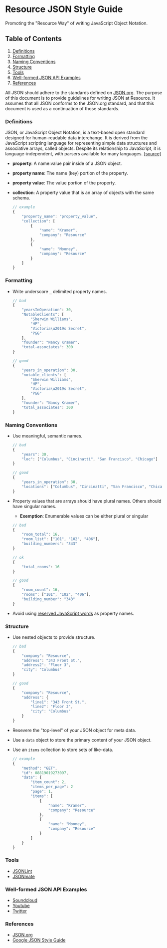 # Resource JSON Style Guide

Promoting the "Resource Way" of writing JavaScript Object Notation.

## Table of Contents

1. [Definitions](#definitions)    
1. [Formatting](#formatting)  
1. [Naming Conventions](#naming-conventions)  
1. [Structure](#structure)  
1. [Tools](#tools) 
1. [Well-formed JSON API Examples](#api-examples)  
1. [References](#references)  

All JSON should adhere to the standards defined on [JSON.org](http://json.org/). The purpose of this document is to provide guidelines for writing JSON at Resource. It assumes that all JSON conforms to the JSON.org standard, and that this document is used as a continuation of those standards.

### <a name='definitions'>Definitions</a>  
JSON, or JavaScript Object Notation, is a text-based open standard designed for human-readable data interchange. It is derived from the JavaScript scripting language for representing simple data structures and associative arrays, called objects. Despite its relationship to JavaScript, it is language-independent, with parsers available for many languages. [[source]](http://en.wikipedia.org/wiki/JSON)


* __property__: A name:value pair inside of a JSON object.
* __property name__: The name (key) portion of the property.
* __property value__: The value portion of the property.
* __collection__: A property value that is an array of objects with the same schema.

    ```javascript      
    // example
    {
    	"property_name": "property_value",
    	"collection": [
    		{
    			"name": "Kramer",
    			"company": "Resource"
    		},
    		{
    			"name": "Mooney",
    			"company": "Resource"
    		}
    	]
    }
    ```


### <a name='formatting'>Formatting</a>  
- Write underscore `_` delimited property names.

    ```javascript
    // bad
    {
    	"yearsInOperation": 30,
    	"NotableClients": [
        	"Sherwin Williams",
        	"HP",
        	"Victoria\u2019s Secret",
        	"P&G"
    	],
    	"founder": "Nancy Kramer",
    	"total-associates": 300
    }
    
    // good
    {
    	"years_in_operation": 30,
    	"notable_clients": [
       		"Sherwin Williams",
        	"HP",
        	"Victoria\u2019s Secret",
        	"P&G"
    	],
    	"founder": "Nancy Kramer",
    	"total_associates": 300
    }   
    ```

### <a name='naming-conventions'>Naming Conventions</a>  
- Use meaningful, semantic names.

    ```javascript      
    // bad
    {
    	"years": 30,
    	"loc": ["Columbus", "Cincinatti", "San Francisco", "Chicago"]
    }
    
    // good
    {
    	"years_in_operation": 30,
    	"locations": ["Columbus", "Cincinatti", "San Francisco", "Chicago"]
    }
    ```
    
- Property values that are arrays should have plural names. Others should have singular names.
	- __Exemption__: Enumerable values can be either plural or singular

    ```javascript      
    // bad
    {
    	"room_total": 16,
    	"room_list": ["101", "102", "406"],
    	"building_numbers": "343"
    }
    
    // ok
    {
    	"total_rooms": 16
    }
    
    // good
    {	
    	"room_count": 16,
    	"rooms": ["101", "102", "406"],
    	"building_number": "343"
    }
    ```

- Avoid using [reserved JavaScript words](https://developer.mozilla.org/en-US/docs/JavaScript/Reference/Reserved_Words) as property names.

### <a name='structure'>Structure</a>  
- Use nested objects to provide structure.

	```javascript      
	// bad
	{
    	"company": "Resource",
    	"address": "343 Front St.",
    	"address2": "Floor 3",
    	"city": "Columbus"
    }
    
    // good
    {
    	"company": "Resource",
    	"address": {
    		"line1": "343 Front St.",
    		"line2": "Floor 3",
    		"city": "Columbus"
    	}
    }
    ```
    
- Resevere the "top-level" of your JSON object for meta data.
- Use a `data` object to store the primary content of your JSON object.
- Use an `items` collection to store sets of like-data.

	```javascript
	// example
	{
		"method": "GET",
		"id": 08819019273097,
		"data": {
			"item_count": 2,
			"items_per_page": 2
			"page": 1,
			"items": [
				{
					"name": "Kramer",
					"company": "Resource"
				},
				{
					"name": "Mooney",
					"company": "Resource"
				}
			]
		}
	}	
	```
	
### <a name='tools'>Tools</a> 
- [JSONLint](http://jsonlint.com/)
- [JSONmate](http://jsonmate.com/) 

### <a name='api-examples'>Well-formed JSON API Examples</a> 
- [Soundcloud](http://developers.soundcloud.com/docs/api/reference)
- [Youtube](https://developers.google.com/youtube/2.0/reference)
- [Twitter](https://dev.twitter.com/docs/api/1.1)

### <a name='references'>References</a>
- [JSON.org](http://json.org/)
- [Google JSON Style Guide](http://google-styleguide.googlecode.com/svn/trunk/jsoncstyleguide.xml) 
